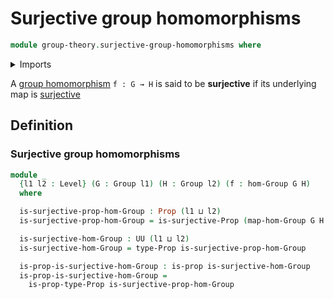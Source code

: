 # Surjective group homomorphisms

```agda
module group-theory.surjective-group-homomorphisms where
```

<details><summary>Imports</summary>

```agda
open import foundation.propositions
open import foundation.surjective-maps
open import foundation.universe-levels

open import group-theory.groups
open import group-theory.homomorphisms-groups
```

</details>

A [group homomorphism](group-theory.homomorphisms-groups.md) `f : G → H` is said
to be **surjective** if its underlying map is
[surjective](foundation.surjective-maps.md)

## Definition

### Surjective group homomorphisms

```agda
module _
  {l1 l2 : Level} (G : Group l1) (H : Group l2) (f : hom-Group G H)
  where

  is-surjective-prop-hom-Group : Prop (l1 ⊔ l2)
  is-surjective-prop-hom-Group = is-surjective-Prop (map-hom-Group G H f)

  is-surjective-hom-Group : UU (l1 ⊔ l2)
  is-surjective-hom-Group = type-Prop is-surjective-prop-hom-Group

  is-prop-is-surjective-hom-Group : is-prop is-surjective-hom-Group
  is-prop-is-surjective-hom-Group =
    is-prop-type-Prop is-surjective-prop-hom-Group
```
